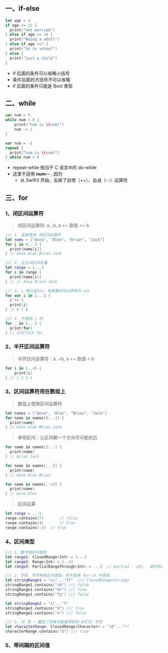 ## 一、if-else

```swift
let age = 4
if age >= 22 {
  print("Get married")
} else if age >= 18 {
  print("Being a adult")
} else if age >=7 {
  print("Go to school")
} else {
  print("Just a child")
}
```

* if 后面的条件可以省略小括号
* 条件后面的大括号不可以省略
* if 后面的条件只能是 Bool 类型

## 二、while

```swift
var num = 5
while num > 0 {
	print("num is \(num)")
	num -= 1
}

var num = -1
repeat {
  print("num is \(num)")
} while num > 0
```

* repeat-while 相当于 C 语言中的 do-while
* 这里不适用 **num--** , 因为
  * 从 Swift3 开始，去掉了自增（++）、自减（--）运算符

## 三、for

### 1、闭区间运算符

> 闭区间运算符: a...b,  a <= 取值 <= b

```swift
/// 1. 直接使用 闭区间运算符
let nums = ["Anna", "Alex", "Brian", "Jack"]
for i in 0...3 {
  print(name[i])
} // Anna Alex Brian Jack

/// 2. 定义闭区间变量
let range = 1...3
for i in range {
  print(name[i])
} // // Alex Brian Jack

/// 3. i 默认是let，有需要时可以声明为 var
for var i in 1...3 {
  i += 5
  print(i)
} // 6 7 8

/// 4. 不使用 i 时
for _ in 1...3 {
  print(for)
} // 打印了3次 for


```



### 2、半开区间运算符

> 半开区间运算符：a..<b, a <= 取值 < b

```swift
for i in 1..<5 {
	print(i)
} // 1 2 3 4
```

### 3、区间运算符用在数组上

> 数组上使用区间运算符

```swift
let names = ["Anna", "Alex", "Brian", "Jack"]
for name in names[0...3] {
  print(name)
} // Anna Alex Brian Jack

```

> 单侧区间：让区间朝一个方向尽可能的远

```swift
for name in names[2...] {
  print(name)
} // Brian Jack

for name in names[...2] {
  print(name)
} // Anna Alex Brian

for name in names[..<2] {
  print(name)
} // Anna Alex

```

> 区间运算

```Swift
let range = ...5
range.contains(7)		// false
range.contains(4)		// true
range.contains(-3)  // true
```

### 4、区间类型

```Swift
/// 1、数字做区间类型
let range1: ClosedRange<Int> = 1...3
let range2: Range<Int> = 1..<3
let range3: PartialRangeThrough<Int> = ...5  // partial - adj.	部分的; 不完全的;

/// 2、字符、字符串做区间类型，但不能再 for-in 中使用
let stringRange1 = "cc"..."ff"	/// ClosedRange<String>
stringRange1.contains("cb")	/// false
stringRange1.contains("dz") /// true
stringRange1.contains("fg") /// false

let stringRange2 = "a"..."f"
stringRange2.contains("d") /// true
stringRange2.contains("n") /// false

/// 3、\0 到 ~ 囊括了所有可能要用到的 ASCII 字符
let characterRange: ClosedRange<Character> = "\0"..."~"
characterRange.contains("G") /// true
```

### 5、带间隔的区间值

```swift


```

























